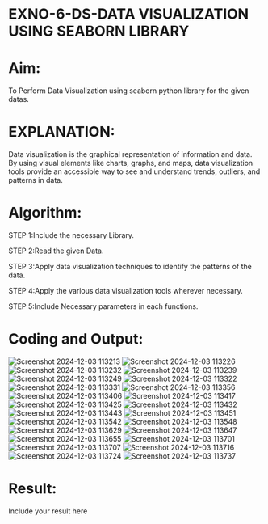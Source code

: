 # EXNO-6-DS-DATA VISUALIZATION USING SEABORN LIBRARY

# Aim:
  To Perform Data Visualization using seaborn python library for the given datas.

# EXPLANATION:
Data visualization is the graphical representation of information and data. By using visual elements like charts, graphs, and maps, data visualization tools provide an accessible way to see and understand trends, outliers, and patterns in data.

# Algorithm:
STEP 1:Include the necessary Library.

STEP 2:Read the given Data.

STEP 3:Apply data visualization techniques to identify the patterns of the data.

STEP 4:Apply the various data visualization tools wherever necessary.

STEP 5:Include Necessary parameters in each functions.

# Coding and Output:
![Screenshot 2024-12-03 113213](https://github.com/user-attachments/assets/db08f7e1-e94a-4478-9803-ebe09787a8ce)
![Screenshot 2024-12-03 113226](https://github.com/user-attachments/assets/0b4c3fa3-d014-4f76-adfe-c4745c56dd14)
![Screenshot 2024-12-03 113232](https://github.com/user-attachments/assets/b4f605ae-e197-4b18-bd3f-19cc42e202da)
![Screenshot 2024-12-03 113239](https://github.com/user-attachments/assets/0833bcc1-3839-447e-b7be-920eaccc691b)
![Screenshot 2024-12-03 113249](https://github.com/user-attachments/assets/df642c14-a6d5-43eb-87ed-9dff08c5a1d2)
![Screenshot 2024-12-03 113322](https://github.com/user-attachments/assets/ea824675-f31e-4dda-9275-72225a8826b2)
![Screenshot 2024-12-03 113331](https://github.com/user-attachments/assets/31853284-9c63-4d06-a951-6956897d21e4)
![Screenshot 2024-12-03 113356](https://github.com/user-attachments/assets/654fb0d4-b25a-46e3-a7b5-8e68238046d4)
![Screenshot 2024-12-03 113406](https://github.com/user-attachments/assets/d733812e-4174-4fc6-bbfe-69b4c906266d)
![Screenshot 2024-12-03 113417](https://github.com/user-attachments/assets/088b7ebc-56ae-4034-9a99-2b12e8fd020e)
![Screenshot 2024-12-03 113425](https://github.com/user-attachments/assets/665c78a3-e50e-4363-a995-bfc8e606c067)
![Screenshot 2024-12-03 113432](https://github.com/user-attachments/assets/e81cccbf-d77c-4a8e-99da-0acecdad4294)
![Screenshot 2024-12-03 113443](https://github.com/user-attachments/assets/9451a9a8-9512-4369-b9f7-635b1896fbf5)
![Screenshot 2024-12-03 113451](https://github.com/user-attachments/assets/42fb7c50-838c-4b50-9c7b-af78af071352)
![Screenshot 2024-12-03 113542](https://github.com/user-attachments/assets/0acf1e33-5584-4020-a1f4-217674b02e90)
![Screenshot 2024-12-03 113548](https://github.com/user-attachments/assets/cf7e53a5-82a5-4d11-8f42-c7769146a72f)
![Screenshot 2024-12-03 113629](https://github.com/user-attachments/assets/9182cbe1-828a-4323-ae78-a0a75a8499e2)
![Screenshot 2024-12-03 113647](https://github.com/user-attachments/assets/104f9c2b-fa20-497b-bf12-9668a207d56a)
![Screenshot 2024-12-03 113655](https://github.com/user-attachments/assets/f65bda35-1818-4305-a88c-53f77da3ee5c)
![Screenshot 2024-12-03 113701](https://github.com/user-attachments/assets/8633dcd3-4246-4fe0-b30c-95073e506c4a)
![Screenshot 2024-12-03 113707](https://github.com/user-attachments/assets/847b32f2-5ad0-4817-8bea-6dadd815cb0c)
![Screenshot 2024-12-03 113716](https://github.com/user-attachments/assets/3adb1eaa-8ce0-44fe-82c2-d05cb2e3ae39)
![Screenshot 2024-12-03 113724](https://github.com/user-attachments/assets/15797303-ea3e-45ce-93e7-a6d5d7bbf4b6)
![Screenshot 2024-12-03 113737](https://github.com/user-attachments/assets/a6cdd764-9dc5-40e2-9f16-b5048921ba67)






























 
# Result:
 Include your result here
